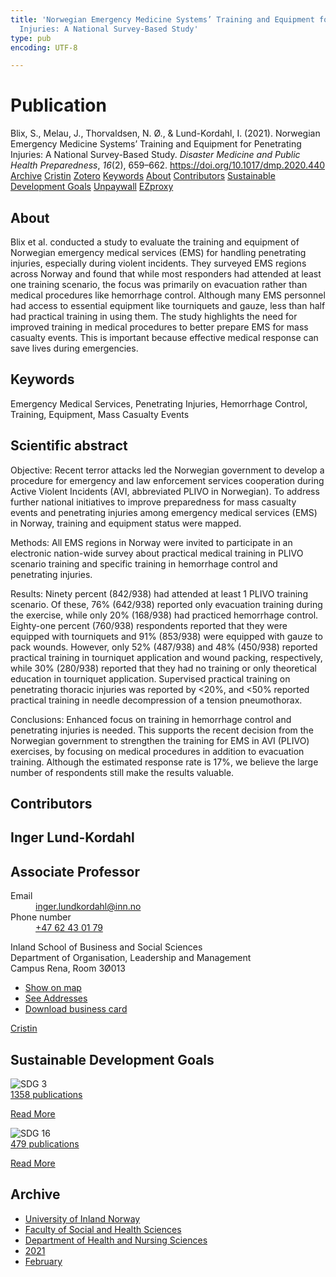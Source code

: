 ```yaml
---
title: 'Norwegian Emergency Medicine Systems’ Training and Equipment for Penetrating
  Injuries: A National Survey-Based Study'
type: pub
encoding: UTF-8

---
```

<h1>Publication</h1>
<article id="csl-bib-container-2VJP3BSP" class="csl-bib-container">
  <div class="csl-bib-body"> <div class="csl-entry">Blix, S., Melau, J., Thorvaldsen, N. Ø., &#38; Lund-Kordahl, I. (2021). Norwegian Emergency Medicine Systems’ Training and Equipment for Penetrating Injuries: A National Survey-Based Study. <i>Disaster Medicine and Public Health Preparedness</i>, <i>16</i>(2), 659–662. <a href="https://doi.org/10.1017/dmp.2020.440">https://doi.org/10.1017/dmp.2020.440</a></div> </div>
  <div class="csl-bib-buttons">
    <a href="#taxonomy-article-2VJP3BSP" alt="archive" class="csl-bib-button">Archive</a>
    <a href="https://app.cristin.no/results/show.jsf?id=1889861" alt="Cristin" class="csl-bib-button">Cristin</a>
    <a href="http://zotero.org/groups/5881554/items/2VJP3BSP" alt="Zotero" class="csl-bib-button">Zotero</a>
    <a href="#keywords-article-2VJP3BSP" alt="keywords" class="csl-bib-button">Keywords</a>
    <a href="#about-article-2VJP3BSP" alt="about_pub" class="csl-bib-button">About</a>
    <a href="#contributors-article-2VJP3BSP" alt="contributors" class="csl-bib-button">Contributors</a>
    <a href="#sdg-article-2VJP3BSP" alt="sdg" class="csl-bib-button">Sustainable Development Goals</a>
    <a href="https://www.cambridge.org/core/services/aop-cambridge-core/content/view/F0BCD8C65AB4934132D362C6D4075BF0/S1935789320004401a.pdf/div-class-title-norwegian-emergency-medicine-systems-training-and-equipment-for-penetrating-injuries-a-national-survey-based-study-div.pdf" alt="Unpaywall" class="csl-bib-button">Unpaywall</a>
    <a href="https://www.cambridge.org/core/services/aop-cambridge-core/content/view/F0BCD8C65AB4934132D362C6D4075BF0/S1935789320004401a.pdf/div-class-title-norwegian-emergency-medicine-systems-training-and-equipment-for-penetrating-injuries-a-national-survey-based-study-div.pdf" alt="EZproxy" class="csl-bib-button">EZproxy</a>
  </div>
  <div id="csl-bib-meta-container-2VJP3BSP"></div>
</article>
<div id="csl-bib-meta-2VJP3BSP" class="csl-bib-meta">
  <article id="about-article-2VJP3BSP" class="about_pub-article">
    <h1>About</h1>
    Blix et al. conducted a study to evaluate the training and equipment of Norwegian emergency medical services (EMS) for handling penetrating injuries, especially during violent incidents. They surveyed EMS regions across Norway and found that while most responders had attended at least one training scenario, the focus was primarily on evacuation rather than medical procedures like hemorrhage control. Although many EMS personnel had access to essential equipment like tourniquets and gauze, less than half had practical training in using them. The study highlights the need for improved training in medical procedures to better prepare EMS for mass casualty events. This is important because effective medical response can save lives during emergencies.
  </article>
  <article id="keywords-article-2VJP3BSP" class="keywords-article">
    <h1>Keywords</h1>
    Emergency Medical Services, Penetrating Injuries, Hemorrhage Control, Training, Equipment, Mass Casualty Events
  </article>
  <article id="abstract-article-2VJP3BSP" class="abstract-article">
    <h1>Scientific abstract</h1>
    Objective: 
Recent terror attacks led the Norwegian government to develop a procedure for emergency and law enforcement services cooperation during Active Violent Incidents (AVI, abbreviated PLIVO in Norwegian). To address further national initiatives to improve preparedness for mass casualty events and penetrating injuries among emergency medical services (EMS) in Norway, training and equipment status were mapped. 
 
Methods: 
All EMS regions in Norway were invited to participate in an electronic nation-wide survey about practical medical training in PLIVO scenario training and specific training in hemorrhage control and penetrating injuries. 
 
Results: 
Ninety percent (842/938) had attended at least 1 PLIVO training scenario. Of these, 76% (642/938) reported only evacuation training during the exercise, while only 20% (168/938) had practiced hemorrhage control. Eighty-one percent (760/938) respondents reported that they were equipped with tourniquets and 91% (853/938) were equipped with gauze to pack wounds. However, only 52% (487/938) and 48% (450/938) reported practical training in tourniquet application and wound packing, respectively, while 30% (280/938) reported that they had no training or only theoretical education in tourniquet application. Supervised practical training on penetrating thoracic injuries was reported by <20%, and <50% reported practical training in needle decompression of a tension pneumothorax. 
 
Conclusions: 
Enhanced focus on training in hemorrhage control and penetrating injuries is needed. This supports the recent decision from the Norwegian government to strengthen the training for EMS in AVI (PLIVO) exercises, by focusing on medical procedures in addition to evacuation training. Although the estimated response rate is 17%, we believe the large number of respondents still make the results valuable.
  </article>
  <article id="contributors-article-2VJP3BSP" class="contributors-article">
    <h1>Contributors</h1>
    <div class="personas"> <div class="vrtx-hinn-person-card"> <div class="photo"> <i class="lar la-user-circle missing-person"></i> </div> <div class="info"> <hgroup><h1>Inger Lund-Kordahl</h1> <h2>Associate Professor</h2> </hgroup><dl> <dt>Email</dt> <dd> <a href="mailto:inger.lundkordahl@inn.no">inger.lundkordahl@inn.no</a> </dd> <dt>Phone number</dt> <dd><a href="tel:+4762430179"> +47 62 43 01 79 </a></dd> </dl> <p> Inland School of Business and Social Sciences<br> Department of Organisation, Leadership and Management<br> Campus Rena, Room 3Ø013 </p> <ul class="vrtx-hinn-links"> <li><a href="https://www.google.com/maps?q=61.13620,11.37454">Show on map</a></li> <li><a href="https://www.inn.no/english/find-an-employee/inger-lundkordahl.html#vrtx-hinn-addresses">See Addresses</a></li> <li><a href="https://www.inn.no/english/find-an-employee/inger-lundkordahl.html?vrtx=vcf">Download business card</a></li> </ul> </div> </div> <a href="https://app.cristin.no/persons/show.jsf?id=4366" alt="Cristin URL" class="personas-cristin">Cristin</a> </div>
  </article>
  <article id="sdg-article-2VJP3BSP" class="sdg-article">
    <h1>Sustainable Development Goals</h1>
    <div class="sdg-container"><div id="sdg3" class="sdg">
        <img src="{{< params subfolder >}}images/sdg/sdg03_en.png" class="image" alt="SDG 3">
        <div class="sdg-overlay">
          <a href="/en/archive/?key=?sdg=3#archive" class="sdg-publication-count"><span>1358</span> publications</a>
          <p><a href="https://sdgs.un.org/goals/goal3" class="sdg-read-more">Read More</a></p>
        </div>
      </div> <div id="sdg16" class="sdg">
        <img src="{{< params subfolder >}}images/sdg/sdg16_en.png" class="image" alt="SDG 16">
        <div class="sdg-overlay">
          <a href="/en/archive/?key=?sdg=16#archive" class="sdg-publication-count"><span>479</span> publications</a>
          <p><a href="https://sdgs.un.org/goals/goal16" class="sdg-read-more">Read More</a></p>
        </div>
      </div></div>
  </article>
  <article id="taxonomy-article-2VJP3BSP" class="taxonomy-article">
    <h1>Archive</h1>
    <ul>
      <li>
        <a href="/en/archive/?key=3DCRN523">University of Inland Norway</a>
      </li>
      <li>
        <a href="/en/archive/?key=IDKFS3MX">Faculty of Social and Health Sciences</a>
      </li>
      <li>
        <a href="/en/archive/?key=GTV4ECMZ">Department of Health and Nursing Sciences</a>
      </li>
      <li>
        <a href="/en/archive/?key=4IUS5XY3">2021</a>
      </li>
      <li>
        <a href="/en/archive/?key=BFT7MP8K">February</a>
      </li>
    </ul>
  </article>
</div>
